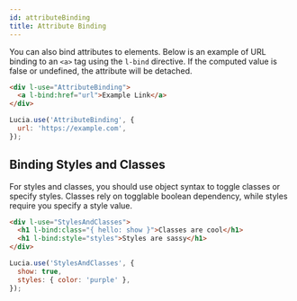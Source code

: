 ```yaml
---
id: attributeBinding
title: Attribute Binding
---
```


You can also bind attributes to elements. Below is an example of URL binding to an `<a>` tag using the `l-bind` directive. If the computed value is false or undefined, the attribute will be detached.

```html
<div l-use="AttributeBinding">
  <a l-bind:href="url">Example Link</a>
</div>
```

```js
Lucia.use('AttributeBinding', {
  url: 'https://example.com',
});
```

## Binding Styles and Classes

For styles and classes, you should use object syntax to toggle classes or specify styles. Classes rely on togglable boolean dependency, while styles require you specify a style value.

```html
<div l-use="StylesAndClasses">
  <h1 l-bind:class="{ hello: show }">Classes are cool</h1>
  <h1 l-bind:style="styles">Styles are sassy</h1>
</div>
```

```javascript
Lucia.use('StylesAndClasses', {
  show: true,
  styles: { color: 'purple' },
});
```
